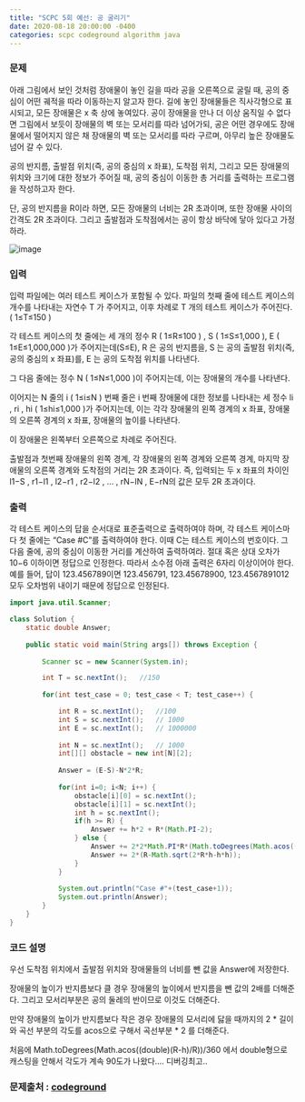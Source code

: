 ```yaml
---
title: "SCPC 5회 예선: 공 굴리기"
date: 2020-08-18 20:00:00 -0400
categories: scpc codeground algorithm java
---
```


### 문제
아래 그림에서 보인 것처럼 장애물이 놓인 길을 따라 공을 오른쪽으로 굴릴 때, 공의 중심이 어떤 궤적을 따라 이동하는지 알고자 한다.
길에 놓인 장애물들은 직사각형으로 표시되고, 모든 장애물은 x 축 상에 놓여있다.
공이 장애물을 만나 더 이상 움직일 수 없다면 그림에서 보듯이 장애물의 벽 또는 모서리를 따라 넘어가되, 공은 어떤 경우에도 장애물에서 떨어지지 않은 채 장애물의 벽 또는 모서리를 따라 구르며, 아무리 높은 장애물도 넘어 갈 수 있다. 

공의 반지름, 출발점 위치(즉, 공의 중심의 x 좌표), 도착점 위치, 그리고 모든 장애물의 위치와 크기에 대한 정보가 주어질 때, 공의 중심이 이동한 총 거리를 출력하는 프로그램을 작성하고자 한다. 

단, 공의 반지름을 R이라 하면, 모든 장애물의 너비는 2R 초과이며, 또한 장애물 사이의 간격도 2R 초과이다. 그리고 출발점과 도착점에서는 공이 항상 바닥에 닿아 있다고 가정하라.

![image][logo]

[logo]: https://cdn.codeground.org/resources/6c1f923869/AWtzxBOKABAAUCaq.png "image"


### 입력
입력 파일에는 여러 테스트 케이스가 포함될 수 있다.
파일의 첫째 줄에 테스트 케이스의 개수를 나타내는 자연수 T 가 주어지고,
이후 차례로  T 개의 테스트 케이스가 주어진다. ( 1≤T≤150 ) 

각 테스트 케이스의 첫 줄에는 세 개의 정수 R ( 1≤R≤100 ) , S ( 1≤S≤1,000 ), E ( 1≤E≤1,000,000 )가 주어지는데(S≤E), 
R 은 공의 반지름을, S 는 공의 출발점 위치(즉, 공의 중심의 x 좌표)를, E 는 공의 도착점 위치를 나타낸다.

그 다음 줄에는 정수 N ( 1≤N≤1,000 )이 주어지는데, 이는 장애물의 개수를 나타낸다.

이어지는 N 줄의 i ( 1≤i≤N ) 번째 줄은 i 번째 장애물에 대한 정보를 나타내는 세 정수 li , ri , hi ( 1≤hi≤1,000 )가 주어지는데,
이는 각각 장애물의 왼쪽 경계의 x 좌표, 장애물의 오른쪽 경계의 x 좌표, 장애물의 높이를 나타낸다.

이 장애물은 왼쪽부터 오른쪽으로 차례로 주어진다.

출발점과 첫번째 장애물의 왼쪽 경계, 각 장애물의 왼쪽 경계와 오른쪽 경계, 마지막 장애물의 오른쪽 경계와 도착점의 거리는 2R 초과이다.
즉, 입력되는 두 x 좌표의 차이인 l1−S , r1−l1 , l2−r1 , r2−l2 , … , rN−lN , E−rN의 값은 모두 2R 초과이다.

### 출력
각 테스트 케이스의 답을 순서대로 표준출력으로 출력하여야 하며,
각 테스트 케이스마다 첫 줄에는 “Case #C”를 출력하여야 한다. 이때 C는 테스트 케이스의 번호이다.
그 다음 줄에, 공의 중심이 이동한 거리를 계산하여 출력하여라.
절대 혹은 상대 오차가 10−6 이하이면 정답으로 인정한다.
따라서 소수점 아래 출력은 6자리 이상이어야 한다.
예를 들어, 답이 123.456789이면 123.456791, 123.45678900, 123.4567891012 모두 오차범위 내이기 때문에 정답으로 인정된다.

```java
import java.util.Scanner;

class Solution {
	static double Answer;
	
	public static void main(String args[]) throws Exception	{
		
		Scanner sc = new Scanner(System.in);

		int T = sc.nextInt();	//150
		
		for(int test_case = 0; test_case < T; test_case++) {

			int R = sc.nextInt();	//100
			int S = sc.nextInt();	// 1000
			int E = sc.nextInt();	// 1000000
			
			int N = sc.nextInt();	// 1000
			int[][] obstacle = new int[N][2];
			
			Answer = (E-S)-N*2*R;
			
			for(int i=0; i<N; i++) {
				obstacle[i][0] = sc.nextInt();
				obstacle[i][1] = sc.nextInt();
				int h = sc.nextInt();
				if(h >= R) {
					Answer += h*2 + R*(Math.PI-2);
				} else {
					Answer += 2*2*Math.PI*R*(Math.toDegrees(Math.acos((double)(R-h)/R))/360);
					Answer += 2*(R-Math.sqrt(2*R*h-h*h));
				}
			}
			
			System.out.println("Case #"+(test_case+1));
			System.out.println(Answer);
		}
	}
}
```

### 코드 설명
우선 도착점 위치에서 출발점 위치와 장애물들의 너비를 뺀 값을 Answer에 저장한다.

장애물의 높이가 반지름보다 클 경우 장애물의 높이에서 반지름을 뺀 값의 2배를 더해준다. 그리고 모서리부분은 공의 둘레의 반이므로 이것도 더해준다.

만약 장애물의 높이가 반지름보다 작은 경우 장애물의 모서리에 닳을 때까지의 2 * 길이와 곡선 부분의 각도를 acos으로 구해서 곡선부분 * 2 를 더해준다. 

처음에 Math.toDegrees(Math.acos((double)(R-h)/R))/360 에서 double형으로 캐스팅을 안해서 각도가 계속 90도가 나왔다.... 디버깅최고..


### 문제출처 : [codeground]

[codeground]: https://www.codeground.org
